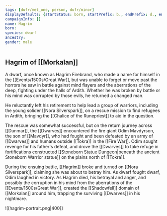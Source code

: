 ```yaml
---
tags: [dufr/met_one, person, dufr/minor]
displayDefaults: {startStatus: born, startPrefix: b., endPrefix: d., endStatus: died}
campaignInfo: []
name: Hagrim
born:
species: dwarf
ancestry:
gender: male
---
```

## Hagrim of [[Morkalan]]

A dwarf, once known as Hagrim Firebrand, who made a name for himself in the [[Events/1500s/Great War]], but was unable to forget or move past the horrors he saw in battle against mind flayers and the aberrations of the deep, fighting under the halls of Ardith. Whether he was broken by battle or his mind was corrupted by those evils, he returned a changed man. 

He reluctantly left his retirement to help lead a group of warriors, including the young solider [[Nora Silverspark]], on a rescue mission to find refugees in Ardith, bringing the [[Chalice of the Runepriest]] to aid in the question. 

The rescue was somewhat successful, but on the return journey across [[Dunmar]], the [[Dwarves]] encountered the fire giant Odim Mavdyrson, the son of [[Mavdyr]], who had fought and been defeated by an army of [[Dwarves]] and humans outside [[Tokra]] in the [[Fire War]]. Odim sought revenge for his father's defeat, and drove the [[Dwarves]] to take refuge in fortifications constructed  [[Stoneborn Statue Dungeon|beneath the ancient Stoneborn Warrior statue]] on the plains north of [[Tokra]]. 

During the ensuing battle, [[Hagrim]] broke and turned on [[Nora Silverspark]], claiming she was about to betray him. As dwarf fought dwarf, Odim laughed in victory. As Hagrim died, his betrayal and anger, and possibly the corruption in his mind from the aberrations of the [[Events/1500s/Great War]], created the [[Shadowfell]] domain of [[Morkalan]] around him, trapping the surviving [[Dwarves]] in his nightmare. 

![[hagrim-portrait.png|400]]